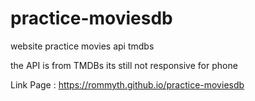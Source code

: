 # practice-moviesdb
website practice movies api tmdbs

the API is from TMDBs its still not responsive for phone

Link Page : https://rommyth.github.io/practice-moviesdb

